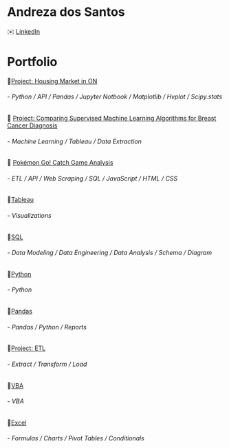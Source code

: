 # Andreza dos Santos
:envelope: [LinkedIn](https://www.linkedin.com/in/andreza-dos-santos-a3609b44)

# Portfolio

:pushpin:[Project: Housing Market in ON](https://github.com/a-matos/project_1-team_12.git)
  ######  - Python / API / Pandas / Jupyter Notbook / Matplotlib / Hvplot / Scipy.stats
 
:pushpin: [Project: Comparing Supervised Machine Learning Algorithms for Breast Cancer Diagnosis](https://github.com/Ahmadhha/UTOR_Project4_Team5.git)
  ######  - Machine Learning / Tableau / Data Extraction 
 
:pushpin: [Pokémon Go! Catch Game Analysis](https://github.com/a-matos/Project-Pokemon_Catch_Game_Analysis.git)
  ######  - ETL / API / Web Scraping / SQL / JavaScript / HTML / CSS

:pushpin:[Tableau](https://github.com/a-matos/Tableau.git)
  ######  - Visualizations
 
:pushpin:[SQL](https://github.com/a-matos/sql-challenge.git)
  ######   - Data Modeling / Data Engineering / Data Analysis / Schema / Diagram

:pushpin:[Python](https://github.com/a-matos/python-challenge.git)
  ######   - Python
  
:pushpin:[Pandas](https://github.com/a-matos/pandas-challenge.git)
  ######   - Pandas / Python / Reports

:pushpin:[Project: ETL](https://github.com/a-matos/Project_Crowdfunding_ETL.git)
  ######   - Extract / Transform / Load
  
:pushpin:[VBA](https://github.com/a-matos/VBA-challenge.git)
  ######   - VBA

:pushpin:[Excel](https://github.com/a-matos/excel-challenge.git)
  ######   - Formulas / Charts / Pivot Tables / Conditionals
  



  
  
  
  



